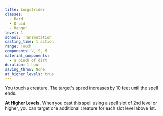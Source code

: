 ```yaml
---
title: Longstrider
classes:
  - Bard
  - Druid
  - Ranger
level: 1
school: Transmutation
casting_time: 1 action
range: Touch
components: V, S, M
material_components:
  - a pinch of dirt
duration: 1 hour
saving_throw: None
at_higher_levels: true
---
```


You touch a creature. The target's speed increases by 10 feet until the spell ends.

**At Higher Levels.** When you cast this spell using a spell slot of 2nd level or higher, you can target one additional creature for each slot level above 1st.
